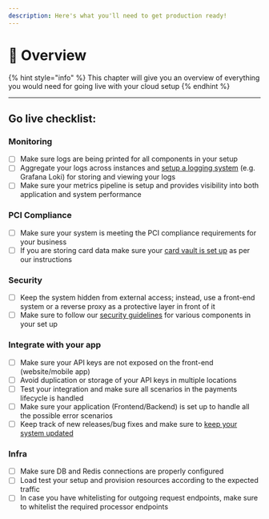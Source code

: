 ```yaml
---
description: Here's what you'll need to get production ready!
---
```


# 🚀 Overview

{% hint style="info" %}
This chapter will give you an overview of everything you would need for going live with your cloud setup&#x20;
{% endhint %}

***

## Go live checklist:

### Monitoring

* [ ] Make sure logs are being printed for all components in your setup
* [ ] Aggregate your logs across instances and [setup a logging system](../open-source-setup/going-live/monitoring.md) (e.g. Grafana Loki) for storing and viewing your logs
* [ ] Make sure your metrics pipeline is setup and provides visibility into both application and system performance

### PCI Compliance

* [ ] Make sure your system is meeting the PCI compliance requirements for your business
* [ ] If you are storing card data make sure your [card vault is set up](../open-source-setup/going-live/pci-compliance/card-vault-installation.md) as per our instructions

### Security

* [ ] Keep the system hidden from external access; instead, use a front-end system or a reverse proxy as a protective layer in front of it
* [ ] Make sure to follow our [security guidelines](../open-source-setup/going-live/security.md) for various components in your set up

### Integrate with your app

* [ ] Make sure your API keys are not exposed on the front-end (website/mobile app)
* [ ] Avoid duplication or storage of your API keys in multiple locations
* [ ] Test your integration and make sure all scenarios in the payments lifecycle is handled
* [ ] Make sure your application (Frontend/Backend) is set up to handle all the possible error scenarios
* [ ] Keep track of new releases/bug fixes and make sure to [keep your system updated](../open-source-setup/going-live/updates.md)

### Infra

* [ ] Make sure DB and Redis connections are properly configured
* [ ] Load test your setup and provision resources according to the expected traffic
* [ ] In case you have whitelisting for outgoing request endpoints, make sure to whitelist the required processor endpoints
